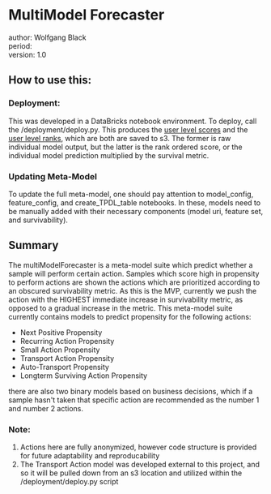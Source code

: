 # MultiModel Forecaster
author: Wolfgang Black <br>
period: <br>
version: 1.0 <br>

## How to use this:

### Deployment:
This was developed in a DataBricks notebook environment. To deploy, call the /deployment/deploy.py. This produces the [user level scores]() and the [user level ranks](), which are both are saved to s3. The former is raw individual model output, but the latter is the rank ordered score, or the individual model prediction multiplied by the survival metric.

### Updating Meta-Model
To update the full meta-model, one should pay attention to model_config, feature_config, and create_TPDL_table notebooks. In these, models need to be manually added with their necessary components (model uri, feature set, and survivability). 

## Summary
The multiModelForecaster is a meta-model suite which predict whether a sample will perform certain action. Samples which score high in propensity to perform actions are shown the actions which are prioritized according to an obscured survivability metric. As this is the MVP, currently we push the action with the HIGHEST immediate increase in survivability metric, as opposed to a gradual increase in the metric. This meta-model suite currently contains models to predict propensity for the following actions:

 - Next Positive Propensity
 - Recurring Action Propensity
 - Small Action Propensity
 - Transport Action Propensity
 - Auto-Transport Propensity
 - Longterm Surviving Action Propensity

there are also two binary models based on business decisions, which if a sample hasn't taken that specific action are recommended as the number 1 and number 2 actions.

### Note:
 1. Actions here are fully anonymized, however code structure is provided for future adaptability and reproducability
 2. The Transport Action model was developed external to this project, and so it will be pulled down from an s3 location and utilized within the /deployment/deploy.py script
